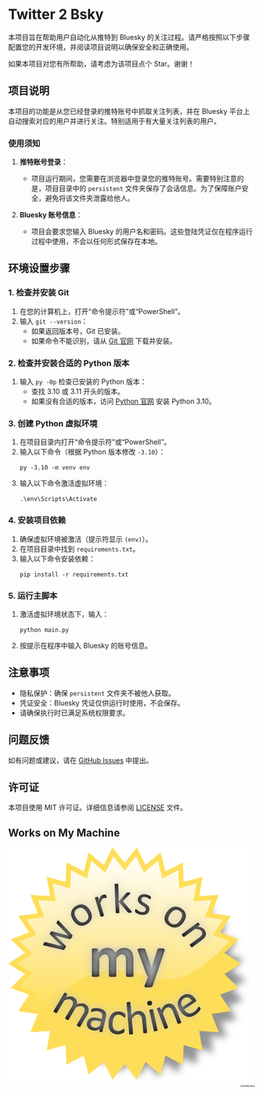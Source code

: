 # Twitter 2 Bsky

[//]: # (第一次写中文 README，饶了我吧)

本项目旨在帮助用户自动化从推特到 Bluesky 的关注过程。请严格按照以下步骤配置您的开发环境，并阅读项目说明以确保安全和正确使用。

如果本项目对您有所帮助，请考虑为该项目点个 Star。谢谢！

## 项目说明

本项目的功能是从您已经登录的推特账号中抓取关注列表，并在 Bluesky 平台上自动搜索对应的用户并进行关注。特别适用于有大量关注列表的用户。

### 使用须知

1. **推特账号登录**：
    - 项目运行期间，您需要在浏览器中登录您的推特账号。需要特别注意的是，项目目录中的 `persistent` 文件夹保存了会话信息。为了保障账户安全，避免将该文件夹泄露给他人。

2. **Bluesky 账号信息**：
    - 项目会要求您输入 Bluesky 的用户名和密码。这些登陆凭证仅在程序运行过程中使用，不会以任何形式保存在本地。

## 环境设置步骤

### 1. 检查并安装 Git

1. 在您的计算机上，打开“命令提示符”或“PowerShell”。
2. 输入 `git --version`：
    - 如果返回版本号，Git 已安装。
    - 如果命令不能识别，请从 [Git 官网](https://git-scm.com/) 下载并安装。

### 2. 检查并安装合适的 Python 版本

1. 输入 `py -0p` 检查已安装的 Python 版本：
    - 查找 3.10 或 3.11 开头的版本。
    - 如果没有合适的版本，访问 [Python 官网](https://www.python.org/downloads/) 安装 Python 3.10。

### 3. 创建 Python 虚拟环境

1. 在项目目录内打开“命令提示符”或“PowerShell”。
2. 输入以下命令（根据 Python 版本修改 `-3.10`）：
   ```
   py -3.10 -m venv env
   ```
3. 输入以下命令激活虚拟环境：
   ```
   .\env\Scripts\Activate
   ```

### 4. 安装项目依赖

1. 确保虚拟环境被激活（提示符显示 `(env)`）。
2. 在项目目录中找到 `requirements.txt`。
3. 输入以下命令安装依赖：
   ```
   pip install -r requirements.txt
   ```

### 5. 运行主脚本

1. 激活虚拟环境状态下，输入：
   ```
   python main.py
   ```
2. 按提示在程序中输入 Bluesky 的账号信息。

## 注意事项

- 隐私保护：确保 `persistent` 文件夹不被他人获取。
- 凭证安全：Bluesky 凭证仅供运行时使用，不会保存。
- 请确保执行时已满足系统权限要求。

## 问题反馈

如有问题或建议，请在 [GitHub Issues](https://github.com/nullqwertyuiop/twitter2bsky/issues) 中提出。

## 许可证

本项目使用 MIT 许可证。详细信息请参阅 [LICENSE](LICENSE) 文件。

## Works on My Machine

![Works on My Machine](assets/works-on-my-machine.png)
